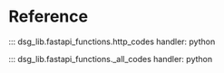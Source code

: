 # Reference

::: dsg_lib.fastapi_functions.http_codes
    handler: python


::: dsg_lib.fastapi_functions._all_codes
    handler: python

